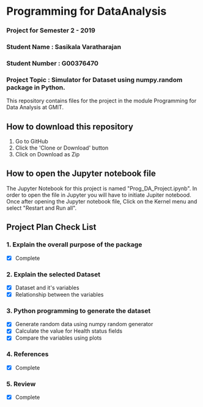 # Programming for DataAnalysis
### Project for Semester 2 - 2019
### Student Name : Sasikala Varatharajan
### Student Number : G00376470

### Project Topic : Simulator for Dataset using numpy.random package in Python.

This repository contains files for the project in the module 
Programming for Data Analysis at GMIT.

## How to download this repository
1. Go to GitHub
2. Click the 'Clone or Download' button
3. Click on Download as Zip

## How to open the Jupyter notebook file
The Jupyter Notebook for this project is named "Prog_DA_Project.ipynb". In order to open the file in Jupyter you will have to initiate Jupiter notebood. Once after opening the Jupyter notebook file, Click on the Kernel menu and select "Restart and Run all".

## Project Plan Check List

### 1. Explain the overall purpose of the package
- [x] Complete

### 2. Explain the selected Dataset
- [x] Dataset and it's variables
- [x] Relationship between the variables

### 3. Python programming to generate the dataset 
- [x] Generate random data using numpy random generator
- [x] Calculate the value for Health status fields
- [x] Compare the variables using plots

### 4. References
- [x] Complete
### 5. Review
- [x] Complete
